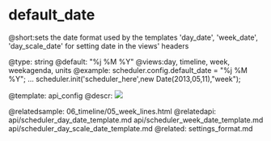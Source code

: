 default_date
=============
@short:sets the date format used by the templates 'day_date', 'week_date', 'day_scale_date' for setting date in the views' headers
	

@type: string
@default: "%j %M %Y"
@views:day, timeline, week, weekagenda, units
@example:
scheduler.config.default_date = "%j %M %Y";
...
scheduler.init('scheduler_here',new Date(2013,05,11),"week");



@template:	api_config
@descr:
<img src="api/dayView_properties.png"/>

@relatedsample:
	06_timeline/05_week_lines.html
@relatedapi:
	api/scheduler_day_date_template.md
    api/scheduler_week_date_template.md
    api/scheduler_day_scale_date_template.md
@related:
	settings_format.md